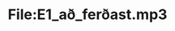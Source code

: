 ---
title: File:E1_að_ferðast.mp3
recording of: að ferðast
reading speed: slow
speaker: E
license: CC0
---